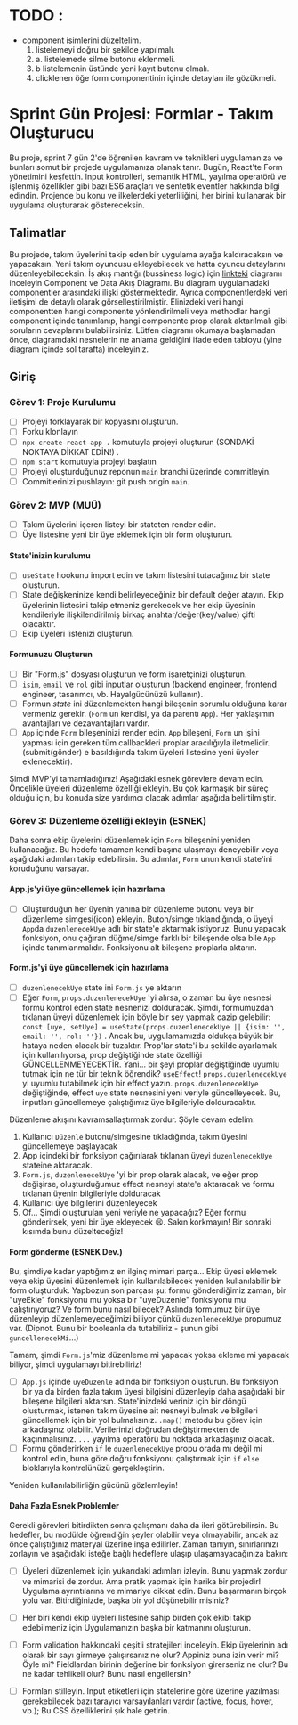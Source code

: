 # TODO : 
* component isimlerini düzeltelim.
    1. listelemeyi doğru bir şekilde yapılmalı.
     1. a. listelemede silme butonu eklenmeli.
     1. b listelemenin üstünde yeni kayıt butonu olmalı.
    2. clicklenen öğe form componentinin içinde detayları ile gözükmeli.





# Sprint Gün Projesi: Formlar - Takım Oluşturucu

Bu proje, sprint 7 gün 2'de öğrenilen kavram ve teknikleri uygulamanıza ve bunları somut bir projede uygulamanıza olanak tanır. Bugün, React'te Form yönetimini keşfettin. Input kontrolleri, semantik HTML, yayılma operatörü ve işlenmiş özellikler gibi bazı ES6 araçları ve sentetik eventler hakkında bilgi edindin. Projende bu konu ve ilkelerdeki yeterliliğini, her birini kullanarak bir uygulama oluşturarak göstereceksin.

## Talimatlar

Bu projede, takım üyelerini takip eden bir uygulama ayağa kaldıracaksın ve yapacaksın. Yeni takım oyuncusu ekleyebilecek ve hatta oyuncu detaylarını düzenleyebileceksin. İş akış mantığı (bussiness logic) için [linkteki](https://www.figma.com/file/AZhATY5zVq2teTzKJgCX8Q/S7G2?type=whiteboard&node-id=0%3A1&t=VeMRfMIHR7moH2zc-1) diagramı inceleyin Component ve Data Akış Diagramı. Bu diagram uygulamadaki componentler arasındaki ilişki göstermektedir. Ayrıca componentlerdeki veri iletişimi de detaylı olarak görselleştirilmiştir. Elinizdeki veri hangi componentten hangi componente yönlendirilmeli veya methodlar hangi component içinde tanımlanıp, hangi componente prop olarak aktarılmalı gibi soruların cevaplarını bulabilirsiniz. Lütfen diagramı okumaya başlamadan önce, diagramdaki nesnelerin ne anlama geldiğini ifade eden tabloyu (yine diagram içinde sol tarafta) inceleyiniz.


## Giriş

### Görev 1: Proje Kurulumu

- [ ] Projeyi forklayarak bir kopyasını oluşturun.
- [ ] Forku klonlayın
- [ ] `npx create-react-app .` komutuyla projeyi oluşturun (SONDAKİ NOKTAYA DİKKAT EDİN!) .
- [ ] `npm start` komutuyla projeyi başlatın
- [ ] Projeyi oluşturduğunuz reponun `main` branchi üzerinde commitleyin.
- [ ] Commitlerinizi pushlayın: git push origin `main`.

### Görev 2: MVP (MUÜ)

- [ ] Takım üyelerini içeren listeyi bir stateten render edin.
- [ ] Üye listesine yeni bir üye eklemek için bir form oluşturun.

#### State'inizin kurulumu

- [ ] `useState` hookunu import edin ve takım listesini tutacağınız bir state oluşturun.
- [ ] State değişkeninize kendi belirleyeceğiniz bir default değer atayın. Ekip üyelerinin listesini takip etmeniz gerekecek ve her ekip üyesinin kendileriyle ilişkilendirilmiş birkaç anahtar/değer(key/value) çifti olacaktır.
- [ ] Ekip üyeleri listenizi oluşturun.

#### Formunuzu Oluşturun

- [ ] Bir "Form.js" dosyası oluşturun ve form işaretçinizi oluşturun.
- [ ] `isim`, `email` ve `rol` gibi inputlar oluşturun (backend engineer, frontend engineer, tasarımcı, vb. Hayalgücünüzü kullanın).
- [ ] Formun _state_ ini düzenlemekten hangi bileşenin sorumlu olduğuna karar vermeniz gerekir. (`Form` un kendisi, ya da parentı `App`). Her yaklaşımın avantajları ve dezavantajları vardır.
- [ ] `App` içinde `Form` bileşeninizi render edin. `App` bileşeni, `Form` un işini yapması için gereken tüm callbackleri proplar aracılığıyla iletmelidir. (submit(gönder) e basıldığında takım üyeleri listesine yeni üyeler eklenecektir).

Şimdi MVP'yi tamamladığınız! Aşağıdaki esnek görevlere devam edin. Öncelikle üyeleri düzenleme özelliği ekleyin. Bu çok karmaşık bir süreç olduğu için, bu konuda size yardımcı olacak adımlar aşağıda belirtilmiştir.

### Görev 3: Düzenleme özelliği ekleyin (ESNEK)

Daha sonra ekip üyelerini düzenlemek için `Form` bileşenini yeniden kullanacağız. 
Bu hedefe tamamen kendi başına ulaşmayı deneyebilir veya aşağıdaki adımları takip edebilirsin. Bu adımlar, `Form` unun kendi state'ini koruduğunu varsayar.

#### App.js'yi üye güncellemek için hazırlama

- [ ] Oluşturduğun her üyenin yanına bir düzenleme butonu veya bir düzenleme simgesi(icon) ekleyin. 
Buton/simge tıklandığında, o üyeyi `App`da `duzenlenecekUye` adlı bir state'e aktarmak istiyoruz. Bunu yapacak fonksiyon, onu çağıran düğme/simge farklı bir bileşende olsa bile `App` içinde tanımlanmalıdır. Fonksiyonu alt bileşene proplarla aktarın.

#### Form.js'yi üye güncellemek için hazırlama

- [ ] `duzenlenecekUye` state ini `Form.js` ye aktarın
- [ ] Eğer `Form`, `props.duzenlenecekUye` 'yi alırsa, o zaman bu üye nesnesi formu kontrol eden state nesnenizi dolduracak. 
Şimdi, formumuzdan tıklanan üyeyi düzenlemek için böyle bir şey yapmak cazip gelebilir: `const [uye, setUye] = useState(props.duzenlenecekUye || {isim: '', email: '', rol: ''})` . 
Ancak bu, uygulamamızda oldukça büyük bir hataya neden olacak bir tuzaktır. Prop'lar state'i bu şekilde ayarlamak için kullanılıyorsa, prop değiştiğinde state özelliği GÜNCELLENMEYECEKTİR. Yani... bir şeyi proplar değiştiğinde uyumlu tutmak için ne tür bir teknik öğrendik? `useEffect`! `props.duzenlenecekUye` yi uyumlu tutabilmek için bir effect yazın. `props.duzenlenecekUye` değiştiğinde, effect `uye` state nesnesini yeni veriyle güncelleyecek. Bu, inputları güncellemeye çalıştığımız üye bilgileriyle dolduracaktır.

Düzenleme akışını kavramsallaştırmak zordur. Şöyle devam edelim:

1. Kullanıcı `Düzenle` butonu/simgesine tıkladığında, takım üyesini güncellemeye başlayacak
2. App içindeki bir fonksiyon çağırılarak tıklanan üyeyi `duzenlenecekUye` stateine aktaracak.
3. `Form.js`, `duzenlenecekUye` 'yi bir prop olarak alacak, ve eğer prop değişirse, oluşturduğumuz effect nesneyi state'e aktaracak ve formu tıklanan üyenin bilgileriyle dolduracak
4. Kullanıcı üye bilgilerini düzenleyecek
5. Of... Şimdi oluşturulan yeni veriyle ne yapacağız? Eğer formu gönderirsek, yeni bir üye ekleyecek 😫. Sakın korkmayın! Bir sonraki kısımda bunu düzelteceğiz!

#### Form gönderme (ESNEK Dev.)

Bu, şimdiye kadar yaptığımız en ilginç mimari parça... Ekip üyesi eklemek veya ekip üyesini düzenlemek için kullanılabilecek yeniden kullanılabilir bir form oluşturduk. Yapbozun son parçası şu: formu gönderdiğimiz zaman, bir "uyeEkle" fonksiyonu mu yoksa bir "uyeDuzenle" fonksiyonu mu çalıştırıyoruz? Ve form bunu nasıl bilecek? Aslında formumuz bir üye düzenleyip düzenlemeyeceğimizi biliyor çünkü `duzenlenecekUye` propumuz var. (Dipnot. Bunu bir booleanla da tutabiliriz - şunun gibi `guncellenecekMi`...)

Tamam, şimdi `Form.js`'miz düzenleme mi yapacak yoksa ekleme mi yapacak biliyor, şimdi uygulamayı bitirebiliriz!

- [ ] `App.js` içinde `uyeDuzenle` adında bir fonksiyon oluşturun. Bu fonksiyon bir ya da birden fazla takım üyesi bilgisini düzenleyip daha aşağıdaki bir bileşene bilgileri aktarsın. State'inizdeki veriniz için bir döngü oluşturmak, istenen takım üyesine ait nesneyi bulmak ve bilgileri güncellemek için bir yol bulmalısınız. `.map()` metodu bu görev için arkadaşınız olabilir. Verilerinizi doğrudan değiştirmekten de kaçınmalısınız. `...` yayılma operatörü bu noktada arkadaşınız olacak.
- [ ] Formu gönderirken `if` le `duzenlenecekUye` propu orada mı değil mi kontrol edin, buna göre doğru fonksiyonu çalıştırmak için  `if`  `else` bloklarıyla kontrolünüzü gerçekleştirin.

Yeniden kullanılabilirliğin gücünü gözlemleyin!

#### Daha Fazla Esnek Problemler

Gerekli görevleri bitirdikten sonra çalışmanı daha da ileri götürebilirsin. Bu hedefler, bu modülde öğrendiğin şeyler olabilir veya olmayabilir, ancak az önce çalıştığınız materyal üzerine inşa edilirler. Zaman tanıyın, sınırlarınızı zorlayın ve aşağıdaki isteğe bağlı hedeflere ulaşıp ulaşamayacağınıza bakın:

- [ ] Üyeleri düzenlemek için yukarıdaki adımları izleyin. Bunu yapmak zordur ve mimarisi de zordur. Ama pratik yapmak için harika bir projedir! 
Uygulama ayrıntılarına ve mimariye dikkat edin. Bunu başarmanın birçok yolu var. Bitirdiğinizde, başka bir yol düşünebilir misiniz?
- [ ] Her biri kendi ekip üyeleri listesine sahip birden çok ekibi takip edebilmeniz için Uygulamanızın başka bir katmanını oluşturun.
- [ ] Form validation hakkındaki çeşitli stratejileri inceleyin. Ekip üyelerinin adı olarak bir sayı girmeye çalışırsanız ne olur? Appiniz buna izin verir mi? Öyle mi? Fieldlardan birinin değerine bir fonksiyon girerseniz ne olur? Bu ne kadar tehlikeli olur? Bunu nasıl engellersin?
- [ ] Formları stilleyin. Input etiketleri için statelerine göre üzerine yazılması gerekebilecek bazı tarayıcı varsayılanları vardır (active, focus, hover, vb.); Bu CSS özelliklerini şık hale getirin.

